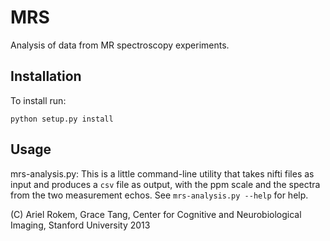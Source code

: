 MRS
===

Analysis of data from MR spectroscopy experiments.


Installation
---------
To install run:

    python setup.py install


Usage
-----

mrs-analysis.py: This is a little command-line utility that takes nifti files as
input and produces a `csv` file as output, with the ppm scale and the spectra
from the two measurement echos. See `mrs-analysis.py --help` for help. 


(C) Ariel Rokem, Grace Tang, Center for Cognitive and Neurobiological Imaging,
Stanford University 2013

